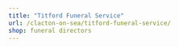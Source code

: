 ```yaml
---
title: "Titford Funeral Service"
url: /clacton-on-sea/titford-funeral-service/
shop: funeral directors
---
```

